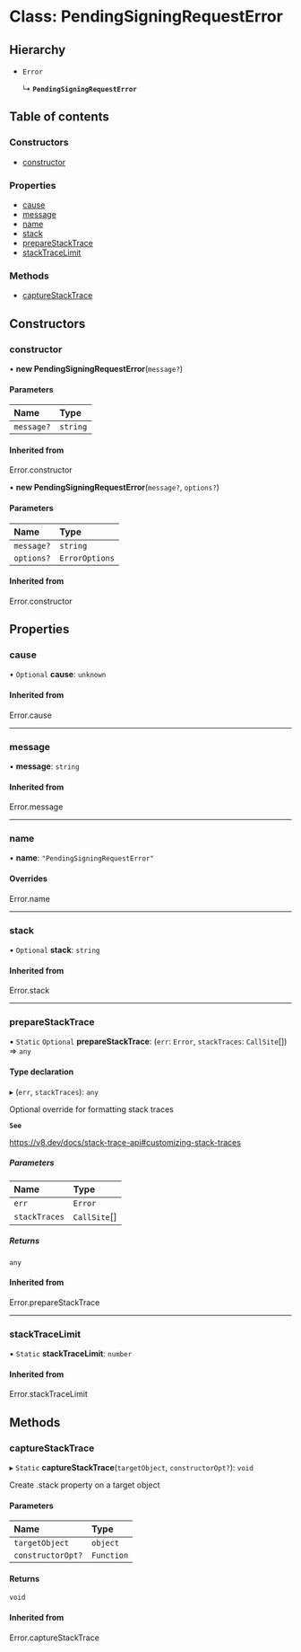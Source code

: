 # Class: PendingSigningRequestError

## Hierarchy

- `Error`

  ↳ **`PendingSigningRequestError`**

## Table of contents

### Constructors

- [constructor](PendingSigningRequestError.md#constructor)

### Properties

- [cause](PendingSigningRequestError.md#cause)
- [message](PendingSigningRequestError.md#message)
- [name](PendingSigningRequestError.md#name)
- [stack](PendingSigningRequestError.md#stack)
- [prepareStackTrace](PendingSigningRequestError.md#preparestacktrace)
- [stackTraceLimit](PendingSigningRequestError.md#stacktracelimit)

### Methods

- [captureStackTrace](PendingSigningRequestError.md#capturestacktrace)

## Constructors

### constructor

• **new PendingSigningRequestError**(`message?`)

#### Parameters

| Name | Type |
| :------ | :------ |
| `message?` | `string` |

#### Inherited from

Error.constructor

• **new PendingSigningRequestError**(`message?`, `options?`)

#### Parameters

| Name | Type |
| :------ | :------ |
| `message?` | `string` |
| `options?` | `ErrorOptions` |

#### Inherited from

Error.constructor

## Properties

### cause

• `Optional` **cause**: `unknown`

#### Inherited from

Error.cause

___

### message

• **message**: `string`

#### Inherited from

Error.message

___

### name

• **name**: ``"PendingSigningRequestError"``

#### Overrides

Error.name

___

### stack

• `Optional` **stack**: `string`

#### Inherited from

Error.stack

___

### prepareStackTrace

▪ `Static` `Optional` **prepareStackTrace**: (`err`: `Error`, `stackTraces`: `CallSite`[]) => `any`

#### Type declaration

▸ (`err`, `stackTraces`): `any`

Optional override for formatting stack traces

**`See`**

https://v8.dev/docs/stack-trace-api#customizing-stack-traces

##### Parameters

| Name | Type |
| :------ | :------ |
| `err` | `Error` |
| `stackTraces` | `CallSite`[] |

##### Returns

`any`

#### Inherited from

Error.prepareStackTrace

___

### stackTraceLimit

▪ `Static` **stackTraceLimit**: `number`

#### Inherited from

Error.stackTraceLimit

## Methods

### captureStackTrace

▸ `Static` **captureStackTrace**(`targetObject`, `constructorOpt?`): `void`

Create .stack property on a target object

#### Parameters

| Name | Type |
| :------ | :------ |
| `targetObject` | `object` |
| `constructorOpt?` | `Function` |

#### Returns

`void`

#### Inherited from

Error.captureStackTrace
